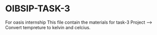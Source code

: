 # OIBSIP-TASK-3
For oasis internship 
This file contain the materials for task-3 
Project --> Convert tempreture to kelvin and celcius.
